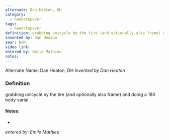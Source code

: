 ```yaml
---
alternate: Dan Heaton, DH
category:
  - handstepover
tags:
  - handstepover
definition: grabbing unicycle by the tire (and optionally also frame) and doing a 180 body varial
invented by: Dan Heaton
year: NaN
video link: 
entered by: Emile Mathieu
notes: 
---
```

Alternate Name: Dan Heaton, DH
*Invented by Dan Heaton*

### Definition
grabbing unicycle by the tire (and optionally also frame) and doing a 180 body varial


#### Notes:
- 
*entered by: Emile Mathieu*
